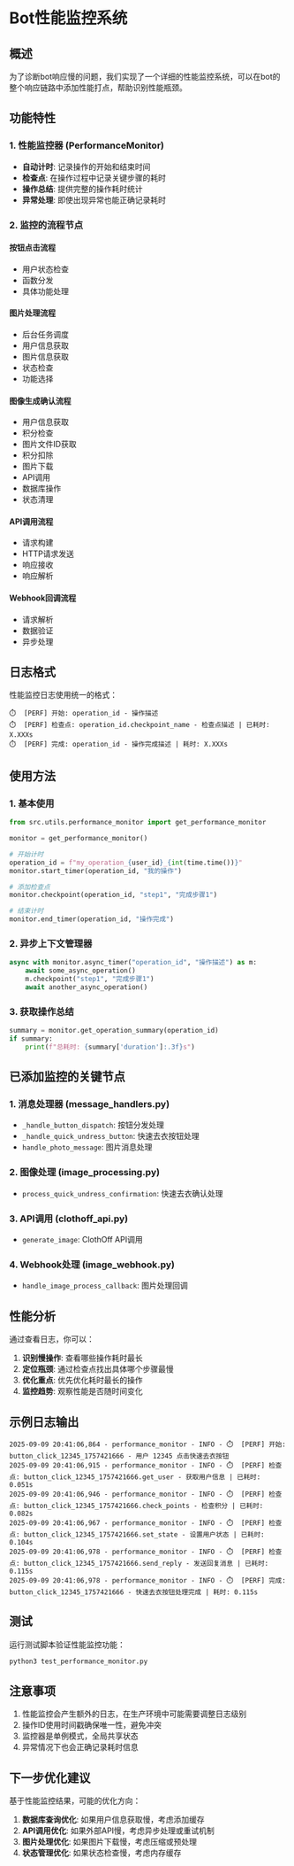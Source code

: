 # Bot性能监控系统

## 概述

为了诊断bot响应慢的问题，我们实现了一个详细的性能监控系统，可以在bot的整个响应链路中添加性能打点，帮助识别性能瓶颈。

## 功能特性

### 1. 性能监控器 (PerformanceMonitor)

- **自动计时**: 记录操作的开始和结束时间
- **检查点**: 在操作过程中记录关键步骤的耗时
- **操作总结**: 提供完整的操作耗时统计
- **异常处理**: 即使出现异常也能正确记录耗时

### 2. 监控的流程节点

#### 按钮点击流程
- 用户状态检查
- 函数分发
- 具体功能处理

#### 图片处理流程
- 后台任务调度
- 用户信息获取
- 图片信息获取
- 状态检查
- 功能选择

#### 图像生成确认流程
- 用户信息获取
- 积分检查
- 图片文件ID获取
- 积分扣除
- 图片下载
- API调用
- 数据库操作
- 状态清理

#### API调用流程
- 请求构建
- HTTP请求发送
- 响应接收
- 响应解析

#### Webhook回调流程
- 请求解析
- 数据验证
- 异步处理

## 日志格式

性能监控日志使用统一的格式：

```
⏱️  [PERF] 开始: operation_id - 操作描述
⏱️  [PERF] 检查点: operation_id.checkpoint_name - 检查点描述 | 已耗时: X.XXXs
⏱️  [PERF] 完成: operation_id - 操作完成描述 | 耗时: X.XXXs
```

## 使用方法

### 1. 基本使用

```python
from src.utils.performance_monitor import get_performance_monitor

monitor = get_performance_monitor()

# 开始计时
operation_id = f"my_operation_{user_id}_{int(time.time())}"
monitor.start_timer(operation_id, "我的操作")

# 添加检查点
monitor.checkpoint(operation_id, "step1", "完成步骤1")

# 结束计时
monitor.end_timer(operation_id, "操作完成")
```

### 2. 异步上下文管理器

```python
async with monitor.async_timer("operation_id", "操作描述") as m:
    await some_async_operation()
    m.checkpoint("step1", "完成步骤1")
    await another_async_operation()
```

### 3. 获取操作总结

```python
summary = monitor.get_operation_summary(operation_id)
if summary:
    print(f"总耗时: {summary['duration']:.3f}s")
```

## 已添加监控的关键节点

### 1. 消息处理器 (message_handlers.py)
- `_handle_button_dispatch`: 按钮分发处理
- `_handle_quick_undress_button`: 快速去衣按钮处理
- `handle_photo_message`: 图片消息处理

### 2. 图像处理 (image_processing.py)
- `process_quick_undress_confirmation`: 快速去衣确认处理

### 3. API调用 (clothoff_api.py)
- `generate_image`: ClothOff API调用

### 4. Webhook处理 (image_webhook.py)
- `handle_image_process_callback`: 图片处理回调

## 性能分析

通过查看日志，你可以：

1. **识别慢操作**: 查看哪些操作耗时最长
2. **定位瓶颈**: 通过检查点找出具体哪个步骤最慢
3. **优化重点**: 优先优化耗时最长的操作
4. **监控趋势**: 观察性能是否随时间变化

## 示例日志输出

```
2025-09-09 20:41:06,864 - performance_monitor - INFO - ⏱️  [PERF] 开始: button_click_12345_1757421666 - 用户 12345 点击快速去衣按钮
2025-09-09 20:41:06,915 - performance_monitor - INFO - ⏱️  [PERF] 检查点: button_click_12345_1757421666.get_user - 获取用户信息 | 已耗时: 0.051s
2025-09-09 20:41:06,946 - performance_monitor - INFO - ⏱️  [PERF] 检查点: button_click_12345_1757421666.check_points - 检查积分 | 已耗时: 0.082s
2025-09-09 20:41:06,967 - performance_monitor - INFO - ⏱️  [PERF] 检查点: button_click_12345_1757421666.set_state - 设置用户状态 | 已耗时: 0.104s
2025-09-09 20:41:06,978 - performance_monitor - INFO - ⏱️  [PERF] 检查点: button_click_12345_1757421666.send_reply - 发送回复消息 | 已耗时: 0.115s
2025-09-09 20:41:06,978 - performance_monitor - INFO - ⏱️  [PERF] 完成: button_click_12345_1757421666 - 快速去衣按钮处理完成 | 耗时: 0.115s
```

## 测试

运行测试脚本验证性能监控功能：

```bash
python3 test_performance_monitor.py
```

## 注意事项

1. 性能监控会产生额外的日志，在生产环境中可能需要调整日志级别
2. 操作ID使用时间戳确保唯一性，避免冲突
3. 监控器是单例模式，全局共享状态
4. 异常情况下也会正确记录耗时信息

## 下一步优化建议

基于性能监控结果，可能的优化方向：

1. **数据库查询优化**: 如果用户信息获取慢，考虑添加缓存
2. **API调用优化**: 如果外部API慢，考虑异步处理或重试机制
3. **图片处理优化**: 如果图片下载慢，考虑压缩或预处理
4. **状态管理优化**: 如果状态检查慢，考虑内存缓存
